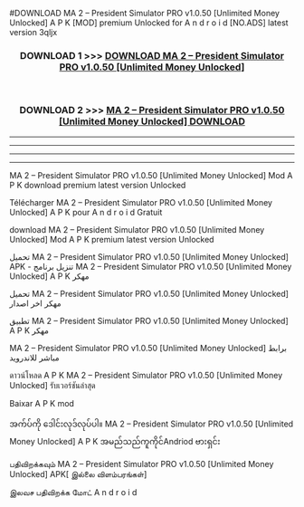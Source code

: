 #DOWNLOAD MA 2 – President Simulator PRO v1.0.50  [Unlimited Money Unlocked] A P K [MOD] premium Unlocked for A n d r o i d [NO.ADS] latest version 3qljx



<div align="center">

<h3>DOWNLOAD 1 >>> <a href="https://teeasianyam.web.app?sq=MA 2 – President Simulator PRO v1.0.50  [Unlimited Money Unlocked]">DOWNLOAD MA 2 – President Simulator PRO v1.0.50  [Unlimited Money Unlocked] </a></h3><br>

<h3>DOWNLOAD 2 >>> <a href="https://teeasianyam.web.app?sq=MA 2 – President Simulator PRO v1.0.50  [Unlimited Money Unlocked] ">MA 2 – President Simulator PRO v1.0.50  [Unlimited Money Unlocked]  DOWNLOAD </a></h3>

</div>


----------------------------------------------------------

----------------------------------------------------------

----------------------------------------------------------

----------------------------------------------------------


MA 2 – President Simulator PRO v1.0.50  [Unlimited Money Unlocked]  Mod A P K download premium latest version Unlocked

Télécharger MA 2 – President Simulator PRO v1.0.50  [Unlimited Money Unlocked]  A P K pour A n d r o i d Gratuit

download MA 2 – President Simulator PRO v1.0.50  [Unlimited Money Unlocked]  Mod A P K premium latest version Unlocked

تحميل MA 2 – President Simulator PRO v1.0.50  [Unlimited Money Unlocked]  APK - تنزيل برنامج MA 2 – President Simulator PRO v1.0.50  [Unlimited Money Unlocked]  A P K مهكر

تحميل MA 2 – President Simulator PRO v1.0.50  [Unlimited Money Unlocked]  مهكر اخر اصدار

تطبيق MA 2 – President Simulator PRO v1.0.50  [Unlimited Money Unlocked]  A P K مهكر

MA 2 – President Simulator PRO v1.0.50  [Unlimited Money Unlocked]  برابط مباشر للاندرويد

ดาวน์โหลด A P K MA 2 – President Simulator PRO v1.0.50  [Unlimited Money Unlocked]  รับเวอร์ชันล่าสุด

Baixar A P K mod

အက်ပ်ကို ဒေါင်းလုဒ်လုပ်ပါ။ MA 2 – President Simulator PRO v1.0.50  [Unlimited Money Unlocked]  A P K အမည်သည်ကူကိုင်Andriod ဗားရှင်း

பதிவிறக்கவும் MA 2 – President Simulator PRO v1.0.50  [Unlimited Money Unlocked]  APK[ இல்லை விளம்பரங்கள்] 
 
இலவச பதிவிறக்க மோட் A n d r o i d



